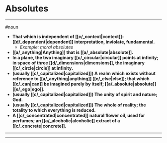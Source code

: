 # Absolutes
---
#noun
- **That which is independent of [[c/_context|context]]-[[d/_dependent|dependent]] interpretation, inviolate, fundamental.**
	- _Example: moral absolutes_
- **[[a/_anything|Anything]] that is [[a/_absolute|absolute]].**
- **In a plane, the two imaginary [[c/_circular|circular]] points at infinity; in space of three [[d/_dimensions|dimensions]], the imaginary [[c/_circle|circle]] at infinity.**
- **(usually [[c/_capitalized|capitalized]]) A realm which exists without reference to [[a/_anything|anything]] [[e/_else|else]]; that which [[c/_can|can]] be imagined purely by itself; [[a/_absolute|absolute]] [[e/_ego|ego]].**
- **(usually [[c/_capitalized|capitalized]]) The unity of spirit and nature; God.**
- **(usually [[c/_capitalized|capitalized]]) The whole of reality; the totality to which everything is reduced.**
- **A [[c/_concentrated|concentrated]] natural flower oil, used for perfumes; an [[a/_alcoholic|alcoholic]] extract of a [[c/_concrete|concrete]].**
---
---
